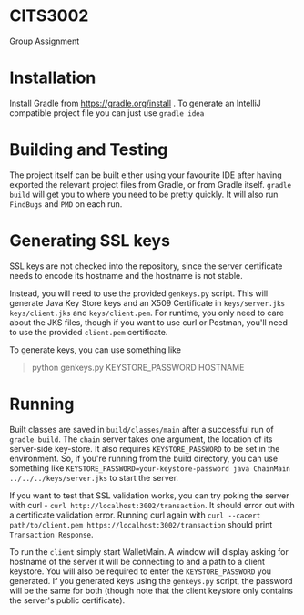 # CITS3002
Group Assignment

# Installation
Install Gradle from https://gradle.org/install . To generate an IntelliJ compatible project
file you can just use `gradle idea`

# Building and Testing

The project itself can be built either using your favourite IDE after having exported the relevant project files from Gradle, or from Gradle itself. `gradle build` will get you to where you need to be pretty quickly. It will also run `FindBugs` and `PMD` on each run.

# Generating SSL keys
SSL keys are not checked into the repository, since the server certificate needs to encode its hostname and the hostname is not stable.

Instead, you will need to use the provided `genkeys.py` script. This will generate Java Key Store keys and an X509 Certificate in `keys/server.jks` `keys/client.jks` and `keys/client.pem`. For runtime, you only need to care about the JKS files, though if you want to use curl or Postman, you'll need to use the provided `client.pem` certificate.

To generate keys, you can use something like

> python genkeys.py KEYSTORE_PASSWORD HOSTNAME

# Running

Built classes are saved in `build/classes/main` after a successful run of `gradle build`. The `chain` server takes one argument, the location of its server-side key-store. It also requires `KEYSTORE_PASSWORD` to be set in the environment. So, if you're running from the build directory, you can use something like `KEYSTORE_PASSWORD=your-keystore-password java ChainMain ../../../keys/server.jks` to start the server.

If you want to test that SSL validation works, you can try poking the server with curl - `curl http://localhost:3002/transaction`. It should error out with a certificate validation error. Running curl again with `curl --cacert path/to/client.pem https://localhost:3002/transaction` should print `Transaction Response`.

To run the `client` simply start WalletMain. A window will display asking for hostname of the server it will be connecting to and a path to a client keystore. You will also be required to enter the `KEYSTORE_PASSWORD` you generated. If you generated keys using the `genkeys.py` script, the password will be the same for both (though note that the client keystore only contains the server's public certificate).

